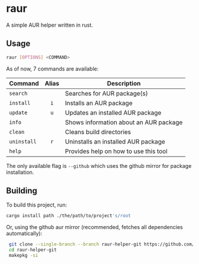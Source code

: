 # raur

A simple AUR helper written in rust.

## Usage

```bash
raur [OPTIONS] <COMMAND>
```

As of now, 7 commands are available:

| Command     | Alias | Description                            |
| ----------- | :---: | -------------------------------------- |
| `search`    |       | Searches for AUR package(s)            |
| `install`   | `i`   | Installs an AUR package                |
| `update`    | `u`   | Updates an installed AUR package       |
| `info`      |       | Shows information about an AUR package |
| `clean`     |       | Cleans build directories               |
| `uninstall` | `r`   | Uninstalls an installed AUR package    |
| `help`      |       | Provides help on how to use this tool  |

The only available flag is `--github` which uses the github mirror for package installation.

## Building

To build this project, run:

```bash
cargo install path ./the/path/to/project's/root
```

Or, using the github aur mirror (recommended, fetches all dependencies automatically):

```bash
 git clone --single-branch --branch raur-helper-git https://github.com/archlinux/aur.git raur-helper-git
 cd raur-helper-git
 makepkg -si
```
